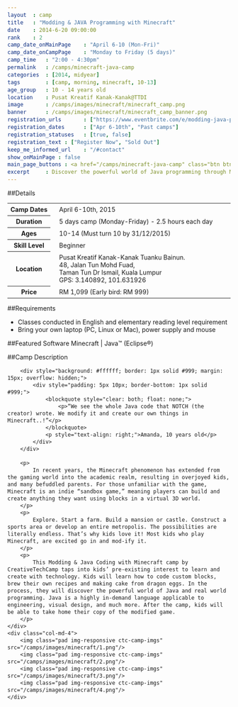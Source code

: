 ```yaml
---
layout 	: camp
title 	: "Modding & JAVA Programming with Minecraft"
date 	: 2014-6-20 09:00:00
rank    : 2
camp_date_onMainPage 	: "April 6-10 (Mon-Fri)"
camp_date_onCampPage 	: "Monday to Friday (5 days)"
camp_time	: "2:00 - 4:30pm"
permalink   : /camps/minecraft-java-camp
categories  : [2014, midyear]
tags	    : [camp, morning, minecraft, 10-13]
age_group 	: 10 - 14 years old
location	: Pusat Kreatif Kanak-Kanak@TTDI
image		: /camps/images/minecraft/minecraft_camp.png
banner		: /camps/images/minecraft/minecraft_camp_banner.png
registration_urls		: ["https://www.eventbrite.com/e/modding-java-programming-with-minecraft-easter-2015-tickets-16308504175", "http://www.eventbrite.com/o/creative-tech-camp-6795798913?past=1"]
registration_dates		: ["Apr 6-10th", "Past camps"]
registration_statuses	: [true, false]
registration_text : ["Register Now", "Sold Out"]
keep_me_informed_url	: "/#contact"
show_onMainPage : false
main_page_buttons : <a href="/camps/minecraft-java-camp" class="btn btn-lg pad-c btn-primary-pale">5-day Camp</a>
excerpt		: Discover the powerful world of Java programming through Minecraft. Start with the fundamentals of Java and Minecraft tools, then start modding!
---
```

##Details

<table style="white-space: nowrap">
    <col width="13%">
    <col width="3%">
    <col width="84%">
	<tr>
		<th>Camp Dates</th>
        <td/>
		<td style='padding:5px 10px 5px 5px'>April 6-10th, 2015</td>
	</tr>
    <tr>
		<th>Duration</th>
        <td/>
		<td style='padding:5px 10px 5px 5px'>5 days camp (Monday-Friday) - 2.5 hours each day</td>
	</tr>
    <tr>
		<th>Ages</th>
        <td/>
		<td style='padding:5px 10px 5px 5px'>10-14 (Must turn 10 by 31/12/2015)</td>
	</tr>	
	<tr>
		<th>Skill Level</th>
        <td/>
		<td style='padding:5px 10px 5px 5px'>Beginner</td>
	</tr>
	<tr>
		<th>Location</th>
        <td/>
		<td style='padding:5px 10px 5px 5px'>Pusat Kreatif Kanak-Kanak Tuanku Bainun. <br/>48, Jalan Tun Mohd Fuad, <br/>Taman Tun Dr Ismail, Kuala Lumpur <br> GPS: 3.140892, 101.631926</td>
	</tr>
    <tr>
		<th>Price</th>
        <td/>
		<td style='padding:5px 10px 5px 5px'>RM 1,099 (Early bird: RM 999)</td>
	</tr>
</table>

##Requirements
* Classes conducted in English and elementary reading level requirement
* Bring your own laptop (PC, Linux or Mac), power supply and mouse

##Featured Software
Minecraft | Java™ (Eclipse®)

##Camp Description

<div class="row">
    <div class="col-md-8">
        
        <div style="background: #ffffff; border: 1px solid #999; margin: 15px; overflow: hidden;">
            <div style="padding: 5px 10px; border-bottom: 1px solid #999;">
                <blockquote style="clear: both; float: none;">
                    <p>“We see the whole Java code that NOTCH (the creator) wrote. We modify it and create our own things in Minecraft..!”</p>
                </blockquote>
                <p style="text-align: right;">Amanda, 10 years old</p>
            </div>
        </div>  

        <p>
            In recent years, the Minecraft phenomenon has extended from the gaming world into the academic realm, resulting in overjoyed kids, and many befuddled parents. For those unfamiliar with the game, Minecraft is an indie “sandbox game,” meaning players can build and create anything they want using blocks in a virtual 3D world. 
        </p>
        <p>
            Explore. Start a farm. Build a mansion or castle. Construct a sports area or develop an entire metropolis. The possibilities are literally endless. That’s why kids love it! Most kids who play Minecraft, are excited go in and mod-ify it. 
        </p>
        <p>
            This Modding & Java Coding with Minecraft camp by CreativeTechCamp taps into kids’ pre-existing interest to learn and create with technology. Kids will learn how to code custom blocks, brew their own recipes and making cake from dragon eggs. In the process, they will discover the powerful world of Java and real world programming. Java is a highly in-demand language applicable to engineering, visual design, and much more. After the camp, kids will be able to take home their copy of the modified game.
        </p>
    </div>
    <div class="col-md-4">
        <img class="pad img-responsive ctc-camp-imgs" src="/camps/images/minecraft/1.png"/>
        <img class="pad img-responsive ctc-camp-imgs" src="/camps/images/minecraft/2.png"/>
        <img class="pad img-responsive ctc-camp-imgs" src="/camps/images/minecraft/3.png"/>
        <img class="pad img-responsive ctc-camp-imgs" src="/camps/images/minecraft/4.png"/>
    </div>
</div>

